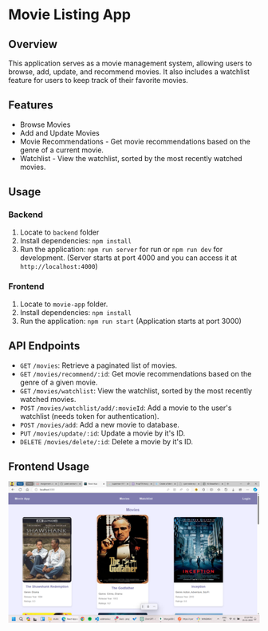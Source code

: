 # Movie Listing App

## Overview

This application serves as a movie management system, allowing users to browse, add, update, and recommend movies. It also includes a watchlist feature for users to keep track of their favorite movies.

## Features

- Browse Movies
- Add and Update Movies
- Movie Recommendations - Get movie recommendations based on the genre of a current movie.
- Watchlist - View the watchlist, sorted by the most recently watched movies.

## Usage

### Backend

1. Locate to `backend` folder
2. Install dependencies: `npm install`
3. Run the application: `npm run server` for run or `npm run dev` for development. (Server starts at port 4000 and you can access it at `http://localhost:4000`)

### Frontend

1. Locate to `movie-app` folder.
2. Install dependencies: `npm install`
3. Run the application: `npm run start` (Application starts at port 3000)

## API Endpoints

- `GET` `/movies`: Retrieve a paginated list of movies.
- `GET` `/movies/recommend/:id`: Get movie recommendations based on the genre of a given movie.
- `GET` `/movies/watchlist`: View the watchlist, sorted by the most recently watched movies.
- `POST` `/movies/watchlist/add/:movieId`: Add a movie to the user's watchlist (needs token for authentication).
- `POST` `/movies/add`: Add a new movie to database.
- `PUT` `/movies/update/:id`: Update a movie by it's ID.
- `DELETE` `/movies/delete/:id`: Delete a movie by it's ID.

## Frontend Usage

![Alt text](image.png)
